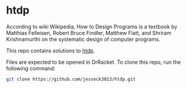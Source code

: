 # htdp

According to wiki Wikipedia, How to Design Programs is a textbook by Matthias
Felleisen, Robert Bruce Findler, Matthew Flatt, and Shriram Krishnamurthi on the
systematic design of computer programs.

This repo contains solutions to [htdp](https://htdp.org/).

Files are expected to be opened in DrRacket. To clone this repo, run the
following command:

```sh
git clone https://github.com/jesseck3013/htdp.git
```
